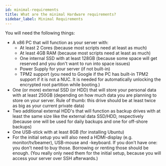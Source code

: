 ```yaml
---
id: minimal-requirements
title: What are the minimal Hardware requirements?
sidebar_label: Minimal Requirements
---
```


You will need the following things:

- A x86 PC that will function as your server with:
    - At least 2 Cores (because most scripts need at least as much)
    - At least 4GB RAM (because most scripts need at least as much)
    - One internal SSD with at least 128GB (because some space will get reserved and you don't want to run into space issues)
    - Power Supply for your server (if not built-in)
    - TPM2 support (you need to Google if the PC has built-in TPM2 support if it is not a NUC. It is needed for automatically unlocking the encrypted root partition while booting.)
- One (or more) external SSD (or HDD) that will store your personal data with at least 250GB (depending on how much data you are planning to store on your server. Rule of thumb: this drive should be at least twice as big as your current private data)
- Two additional external HDD's that will function as backup drives with at least the same size like the external data SSD/HDD, respectively (because one will be used for daily backups and one for off-shore backups)
- One USB-stick with at least 8GB (for installing Ubuntu)
- For the initial setup you will also need a HDMI-display (e.g. monitor/tv/beamer), USB-mouse and -keyboard. If you don't have one: you don't need to buy those. Borrowing or renting those should be enough. (You really only need them for the initial setup, because you will access your server over SSH afterwards.)
